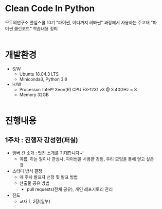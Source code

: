 # Clean Code In Python
모두의연구소 풀잎스쿨 10기 "파이썬, 어디까지 써봐썬" 과정에서 사용하는 주교재 "파이썬 클린코드" 학습내용 정리
<br></br>

# 개발환경
+ S/W
    + Ubuntu 18.04.3 LTS
    + Miniconda3, Python 3.8
+ H/W
    + Processor: Intel® Xeon(R) CPU E3-1231 v3 @ 3.40GHz × 8
    + Memory 32GB
<br></br>

# 진행내용

## 1주차 : 진행자 강성현(퍼실)
+ 맴버 간 소개 : 멋진 소개를 기대합니다~!
  + 이름, 하는 일이나 관심사, 파이썬을 사용한 경험, 우리 모임을 통해 얻고 싶은 것
+ 스터디 방식 결정 
  + 매 주차 발표자 선정 및 발표 방법
  + 산출물 공유 방법
    + pull requests(전체 공유), 개인 레포지토리 관리
+ 진도
  + 교재 1, 2장(일부)